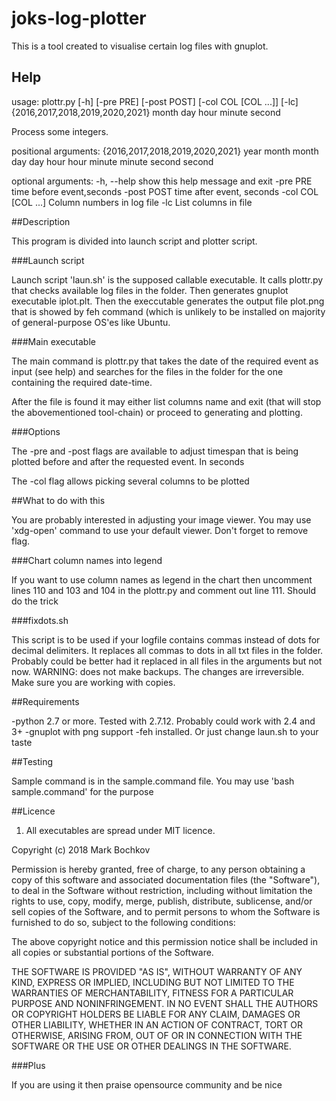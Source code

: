 # joks-log-plotter

This is a tool created to visualise certain log files with gnuplot.

## Help

usage: plottr.py [-h] [-pre PRE] [-post POST] [-col COL [COL ...]] [-lc]
                 {2016,2017,2018,2019,2020,2021} month day hour minute second

Process some integers.

positional arguments:
  {2016,2017,2018,2019,2020,2021}
                        year
  month                 month
  day                   day
  hour                  hour
  minute                minute
  second                second

optional arguments:
  -h, --help            show this help message and exit
  -pre PRE              time before event,seconds
  -post POST            time after event, seconds
  -col COL [COL ...]    Column numbers in log file
  -lc                   List columns in file


##Description

This program is divided into launch script and plotter script.

###Launch script

Launch script 'laun.sh' is the supposed callable executable. It calls plottr.py that checks available log files in the folder. Then generates gnuplot executable iplot.plt. Then the execcutable generates the output file plot.png that is showed by feh command (which is unlikely to be installed on majority of general-purpose OS'es like Ubuntu.

###Main executable

The main command is plottr.py that takes the date of the required event as input (see help) and searches for the files in the folder for the one containing the required date-time.

After the file is found it may either list columns name and exit (that will stop the abovementioned tool-chain) or proceed to generating and plotting.

###Options

The -pre and -post flags are available to adjust timespan that is being plotted before and after the requested event. In seconds

The -col flag allows picking several columns to be plotted

##What to do with this

You are probably interested in adjusting your image viewer. You may use 'xdg-open' command to use your default viewer. Don't forget to remove flag.

###Chart column names into legend

If you want to use column names as legend in the chart then uncomment lines 110 and 103 and 104 in the plottr.py and comment out line 111. Should do the trick

###fixdots.sh

This script is to be used if your logfile contains commas instead of dots for decimal delimiters. It replaces all commas to dots in all txt files in the folder. Probably could be better had it replaced in all files in the arguments but not now. 
WARNING: does not make backups. The changes are irreversible. Make sure you are working with copies.

##Requirements

-python 2.7 or more. Tested with 2.7.12. Probably could work with 2.4 and 3+
-gnuplot with png support
-feh installed. Or just change laun.sh to your taste

##Testing

Sample command is in the sample.command file. You may use 'bash sample.command' for the purpose

##Licence 

1. All executables are spread under MIT licence.

Copyright (c) 2018 Mark Bochkov

Permission is hereby granted, free of charge, to any person obtaining a copy
of this software and associated documentation files (the "Software"), to deal
in the Software without restriction, including without limitation the rights
to use, copy, modify, merge, publish, distribute, sublicense, and/or sell
copies of the Software, and to permit persons to whom the Software is
furnished to do so, subject to the following conditions:

The above copyright notice and this permission notice shall be included in all
copies or substantial portions of the Software.

THE SOFTWARE IS PROVIDED "AS IS", WITHOUT WARRANTY OF ANY KIND, EXPRESS OR
IMPLIED, INCLUDING BUT NOT LIMITED TO THE WARRANTIES OF MERCHANTABILITY,
FITNESS FOR A PARTICULAR PURPOSE AND NONINFRINGEMENT. IN NO EVENT SHALL THE
AUTHORS OR COPYRIGHT HOLDERS BE LIABLE FOR ANY CLAIM, DAMAGES OR OTHER
LIABILITY, WHETHER IN AN ACTION OF CONTRACT, TORT OR OTHERWISE, ARISING FROM,
OUT OF OR IN CONNECTION WITH THE SOFTWARE OR THE USE OR OTHER DEALINGS IN THE
SOFTWARE.

###Plus

If you are using it then praise opensource community and be nice

